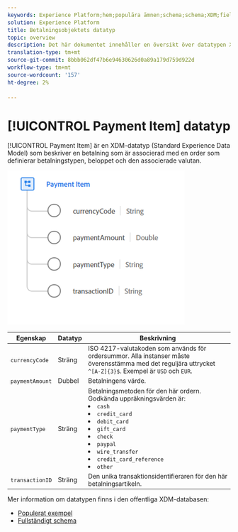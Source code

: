 ```yaml
---
keywords: Experience Platform;hem;populära ämnen;schema;schema;XDM;fields;schemas;schemas;scheman;betalningsartikel;datatyp;datatyp;datatyp;
solution: Experience Platform
title: Betalningsobjektets datatyp
topic: overview
description: Det här dokumentet innehåller en översikt över datatypen XDM (Payment Item Experience Data Model).
translation-type: tm+mt
source-git-commit: 8bbb062df47b6e94630626d0a89a179d759d922d
workflow-type: tm+mt
source-wordcount: '157'
ht-degree: 2%

---
```



# [!UICONTROL Payment Item] datatyp

[!UICONTROL Payment Item] är en XDM-datatyp (Standard Experience Data Model) som beskriver en betalning som är associerad med en order som definierar betalningstypen, beloppet och den associerade valutan.

<img src="../images/data-types/payment-item.PNG" width="400" /><br />

| Egenskap | Datatyp | Beskrivning |
| --- | --- | --- |
| `currencyCode` | Sträng | ISO 4217-valutakoden som används för ordersummor. Alla instanser måste överensstämma med det reguljära uttrycket `^[A-Z]{3}$`. Exempel är `USD` och `EUR`. |
| `paymentAmount` | Dubbel | Betalningens värde. |
| `paymentType` | Sträng | Betalningsmetoden för den här ordern. Godkända uppräkningsvärden är: <li> `cash` </li> <li> `credit_card` </li> <li> `debit_card` </li> <li> `gift_card` </li> <li> `check` </li> <li> `paypal` </li> <li> `wire_transfer` </li> <li> `credit_card_reference` </li> <li> `other` </li> |
| `transactionID` | Sträng | Den unika transaktionsidentifieraren för den här betalningsartikeln. |

Mer information om datatypen finns i den offentliga XDM-databasen:

* [Populerat exempel](https://github.com/adobe/xdm/blob/master/components/datatypes/data/paymentitem.example.1.json)
* [Fullständigt schema](https://github.com/adobe/xdm/blob/master/components/datatypes/data/paymentitem.schema.json)